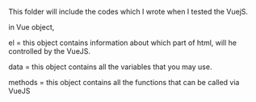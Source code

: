 This folder will include the codes which I wrote when I tested the VuejS.


in Vue object,

el = this object contains information about which part of html, will he controlled by the VueJS.

data = this object contains all the variables that you may use.

methods = this object contains all the functions that can be called via VueJS